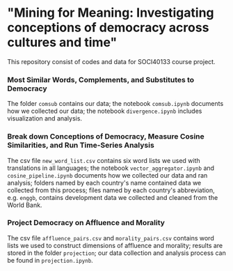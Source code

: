 # "Mining for Meaning: Investigating conceptions of democracy across cultures and time"
This repository consist of codes and data for SOCI40133 course project.

### Most Similar Words, Complements, and Substitutes to Democracy
The folder ```comsub``` contains our data; the notebook ```comsub.ipynb``` documents how we collected our data; the notebook ```divergence.ipynb``` includes visualization and analysis.



### Break down Conceptions of Democracy, Measure Cosine Similarities, and Run Time-Series Analysis
The csv file ```new_word_list.csv``` contains six word lists we used with translations in all languages; the notebook ```vector_aggregator.ipynb``` and ```cosine_pipeline.ipynb``` documents how we collected our data and ran analysis; folders named by each country's name contained data we collected from this process; files named by each country's abbreviation, e.g. ```enggb```, contains development data we collected and cleaned from the World Bank.



### Project Democracy on Affluence and Morality
The csv file ```affluence_pairs.csv``` and ```morality_pairs.csv``` contains word lists we used to construct dimensions of affluence and morality; results are stored in the folder ```projection```; our data collection and analysis process can be found in ```projection.ipynb```.



